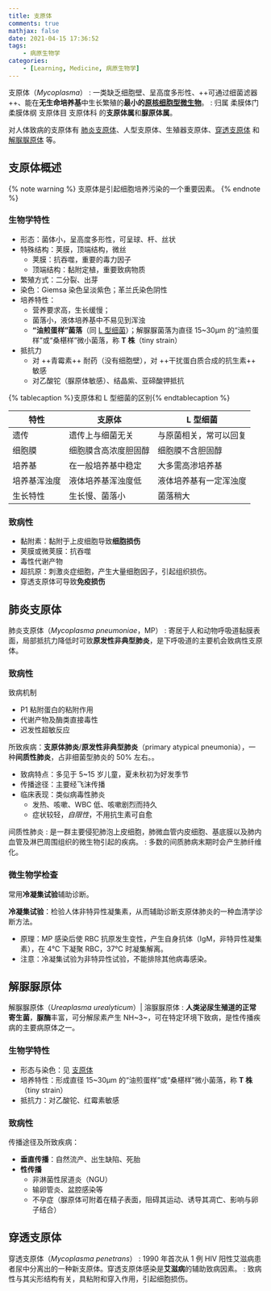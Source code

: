 ```yaml
---
title: 支原体
comments: true
mathjax: false
date: 2021-04-15 17:36:52
tags:
    - 病原生物学
categories:
    - [Learning, Medicine, 病原生物学]
---
```


支原体（*Mycoplasma*）
: 一类缺乏细胞壁、呈高度多形性、++可通过细菌滤器++、能在**无生命培养基**中生长繁殖的**最小的<a href="{% post_path 病原生物学 %}#微生物">原核细胞型微生物</a>**。
: 归属 柔膜体门 柔膜体纲 支原体目 支原体科 的**支原体属**和**脲原体属**。

对人体致病的支原体有 [肺炎支原体](#肺炎支原体)、人型支原体、生殖器支原体、[穿透支原体](#穿透支原体) 和 [解脲脲原体](#解脲脲原体) 等。

<!-- more -->

## 支原体概述

{% note warning %}
支原体是引起细胞培养污染的一个重要因素。
{% endnote %}

### 生物学特性

- 形态：菌体小，呈高度多形性，可呈球、杆、丝状
- 特殊结构：荚膜，顶端结构，微丝
    - 荚膜：抗吞噬，重要的毒力因子
    - 顶端结构：黏附定植，重要致病物质
- 繁殖方式：二分裂、出芽
- 染色：Giemsa 染色呈淡紫色；革兰氏染色阴性
- 培养特性：
    - 营养要求高，生长缓慢；
    - 菌落小，液体培养基中不易见到浑浊
    - **“油煎蛋样”菌落**（同 <a href="{% post_path 细菌 %}?highlight=荷包蛋样菌落#细胞壁">L 型细菌</a>）；解脲脲菌落为直径 15\~30μm 的“油煎蛋样”或“桑椹样”微小菌落，称 **T 株**（tiny strain）
- 抵抗力
    - 对 ++青霉素++ 耐药（没有细胞壁），对 ++干扰蛋白质合成的抗生素++ 敏感
    - 对乙酸铊（脲原体敏感）、结晶紫、亚碲酸钾抵抗

{% tablecaption %}支原体和 L 型细菌的区别{% endtablecaption %}

| 特性         | 支原体               | L 型细菌               |
|--------------|----------------------|------------------------|
| 遗传         | 遗传上与细菌无关     | 与原菌相关，常可以回复 |
| 细胞膜       | 细胞膜含高浓度胆固醇 | 细胞膜不含胆固醇       |
| 培养基       | 在一般培养基中稳定   | 大多需高渗培养基       |
| 培养基浑浊度 | 液体培养基浑浊度低   | 液体培养基有一定浑浊度 |
| 生长特性     | 生长慢、菌落小       | 菌落稍大               |

### 致病性

- 黏附素：黏附于上皮细胞导致**细胞损伤**
- 荚膜或微荚膜：抗吞噬
- 毒性代谢产物
- 超抗原：刺激炎症细胞，产生大量细胞因子，引起组织损伤。
- 穿透支原体可导致**免疫损伤**

## 肺炎支原体

肺炎支原体（*Mycoplasma pneumoniae*，MP）
: 寄居于人和动物呼吸道黏膜表面，局部抵抗力降低时可致**原发性非典型肺炎**，是下呼吸道的主要机会致病性支原体。

### 致病性

致病机制
- P1 粘附蛋白的粘附作用
- 代谢产物及酶类直接毒性
- 迟发性超敏反应

所致疾病：**支原体肺炎**/**原发性非典型肺炎**（primary atypical pneumonia），一种**间质性肺炎**，占非细菌型肺炎的 50% 左右。。
- 致病特点：多见于 5~15 岁儿童，夏未秋初为好发季节
- 传播途径：主要经飞沫传播
- 临床表现：类似病毒性肺炎
    - 发热、咳嗽、WBC 低、咳嗽剧烈而持久
    - 症状较轻，*自限性*，不用抗生素可自愈

间质性肺炎
: 是一群主要侵犯肺泡上皮细胞，肺微血管内皮细胞、基底膜以及肺内血管及淋巴周围组织的微生物引起的疾病。
: 多数的间质肺病末期时会产生肺纤维化。

### 微生物学检查

常用**冷凝集试验**辅助诊断。

**冷凝集试验**：检验人体非特异性凝集素，从而辅助诊断支原体肺炎的一种血清学诊断方法。
- 原理：MP 感染后使 RBC 抗原发生变性，产生自身抗体（IgM，非特异性凝集素），在 4℃ 下凝聚 RBC，37℃ 时凝集解离。
- 注意：冷凝集试验为非特异性试验，不能排除其他病毒感染。

## 解脲脲原体

解脲脲原体（*Ureaplasma urealyticum*）| 溶脲脲原体
: **人类泌尿生殖道的正常寄生菌**，**脲酶**丰富，可分解尿素产生 NH~3~，可在特定环境下致病，是性传播疾病的主要病原体之一。

### 生物学特性

- 形态与染色：见 [支原体](#支原体概述)
- 培养特性：形成直径 15\~30μm 的“油煎蛋样”或“桑椹样”微小菌落，称 **T 株**（tiny strain）
- 抵抗力：对乙酸铊、红霉素敏感

### 致病性

传播途径及所致疾病：
- **垂直传播**：自然流产、出生缺陷、死胎
- **性传播**
    - 非淋菌性尿道炎（NGU）
    - 输卵管炎、盆腔感染等
    - 不孕症（脲原体可附着在精子表面，阻碍其运动、诱导其凋亡、影响与卵子结合）

## 穿透支原体

穿透支原体（*Mycoplasma penetrans*）
: 1990 年首次从 1 例 HIV 阳性艾滋病患者尿中分离出的一种新支原体。穿透支原体感染是**艾滋病**的辅助致病因素。
: 致病性与其尖形结构有关，具粘附和穿入作用，引起细胞损伤。
